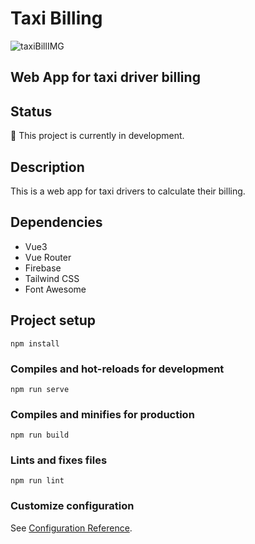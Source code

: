 # Taxi Billing

![taxiBillIMG](https://github.com/BeaCoden/MiniProjects/assets/130828327/8e3de119-6a65-4992-bf4d-f0304c20d153)

## Web App for taxi driver billing

## Status

:construction: This project is currently in development.

## Description

This is a web app for taxi drivers to calculate their billing.

## Dependencies

- Vue3
- Vue Router
- Firebase
- Tailwind CSS
- Font Awesome

## Project setup

`
npm install
`

### Compiles and hot-reloads for development

`
npm run serve
`

### Compiles and minifies for production

`
npm run build
`

### Lints and fixes files

`
npm run lint
`

### Customize configuration

See [Configuration Reference](https://cli.vuejs.org/config/).
